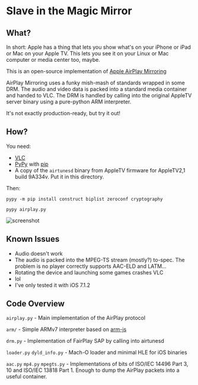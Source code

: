Slave in the Magic Mirror
=========================

What?
-----

In short: Apple has a thing that lets you show what's on your iPhone or iPad or Mac on your Apple TV. This lets you see it on your Linux or Mac computer or media center too, maybe.

This is an open-source implementation of [Apple AirPlay Mirroring](https://en.wikipedia.org/wiki/AirPlay#AirPlay_Mirroring)

AirPlay Mirroring uses a funky mish-mash of standards wrapped in some DRM. The audio and video data is packed into a standard media container and handed to VLC. The DRM is handled by calling into the original AppleTV server binary using a pure-python ARM interpreter. 

It's not exactly production-ready, but try it out!

How?
----

You need:

- [VLC](https://www.videolan.org/vlc/)
- [PyPy](http://pypy.org/) with [pip](https://en.wikipedia.org/wiki/Pip_%28package_manager%29)
- A copy of the `airtunesd` binary from AppleTV firmware for AppleTV2,1 build 9A334v. Put it in this directory.

Then:

```
pypy -m pip install construct biplist zeroconf cryptography

pypy airplay.py
```

![screenshot](https://i.imgur.com/w5hEgsT.png)


Known Issues
------------

- Audio doesn't work
 - The audio is packed into the MPEG-TS stream (mostly?) to-spec. The problem is no player correctly supports AAC-ELD and LATM...
- Rotating the device and launching some games crashes VLC
 - lol
- I've only tested it with iOS 7.1.2


Code Overview
-------------

`airplay.py` - Main implementation of the AirPlay protocol

`arm/` - Simple ARMv7 interpreter based on [arm-js](https://github.com/ozaki-r/arm-js)

`drm.py` - Implementation of FairPlay SAP by calling into airtunesd

`loader.py` `dyld_info.py` - Mach-O loader and minimal HLE for iOS binaries

`aac.py` `mp4.py` `mpegts.py` - Implementations of bits of ISO/IEC 14496 Part 3, 10 and ISO/IEC 13818 Part 1. Enough to dump the AirPlay packets into a useful container.
